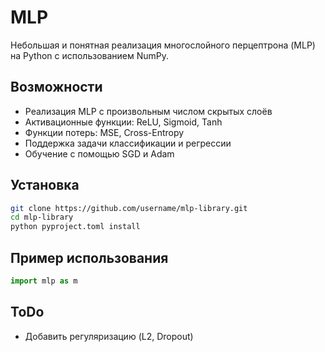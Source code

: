 # MLP

Небольшая и понятная реализация многослойного перцептрона (MLP) на Python с использованием NumPy.

## Возможности

* Реализация MLP с произвольным числом скрытых слоёв
* Активационные функции: ReLU, Sigmoid, Tanh
* Функции потерь: MSE, Cross-Entropy
* Поддержка задачи классификации и регрессии
* Обучение с помощью SGD и Adam

## Установка

```bash
git clone https://github.com/username/mlp-library.git
cd mlp-library
python pyproject.toml install
```

## Пример использования

```python
import mlp as m
```
## ToDo

* Добавить регуляризацию (L2, Dropout)
